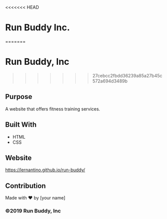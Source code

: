 <<<<<<< HEAD
# Run Buddy Inc.
=======
# Run Buddy, Inc
>>>>>>> 27cebcc2fbdd36239a85a27b45c572a694d3489b

## Purpose
A website that offers fitness training services. 

## Built With
* HTML
* CSS

## Website
https://lernantino.github.io/run-buddy/

## Contribution
Made with ❤️ by [your name]

### ©️2019 Run Buddy, Inc 
